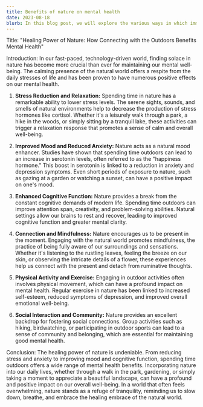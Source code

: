 ```yaml
---
title: Benefits of nature on mental health
date: 2023-08-18
blurb: In this blog post, we will explore the various ways in which immersing ourselves in nature can bring about significant benefits for our mental well-being.
---
```


Title: "Healing Power of Nature: How Connecting with the Outdoors Benefits Mental Health"

Introduction:
In our fast-paced, technology-driven world, finding solace in nature has become more crucial than ever for maintaining our mental well-being. The calming presence of the natural world offers a respite from the daily stresses of life and has been proven to have numerous positive effects on our mental health.

1. **Stress Reduction and Relaxation:**
   Spending time in nature has a remarkable ability to lower stress levels. The serene sights, sounds, and smells of natural environments help to decrease the production of stress hormones like cortisol. Whether it's a leisurely walk through a park, a hike in the woods, or simply sitting by a tranquil lake, these activities can trigger a relaxation response that promotes a sense of calm and overall well-being.

2. **Improved Mood and Reduced Anxiety:**
   Nature acts as a natural mood enhancer. Studies have shown that spending time outdoors can lead to an increase in serotonin levels, often referred to as the "happiness hormone." This boost in serotonin is linked to a reduction in anxiety and depression symptoms. Even short periods of exposure to nature, such as gazing at a garden or watching a sunset, can have a positive impact on one's mood.

3. **Enhanced Cognitive Function:**
   Nature provides a break from the constant cognitive demands of modern life. Spending time outdoors can improve attention span, creativity, and problem-solving abilities. Natural settings allow our brains to rest and recover, leading to improved cognitive function and greater mental clarity.

4. **Connection and Mindfulness:**
   Nature encourages us to be present in the moment. Engaging with the natural world promotes mindfulness, the practice of being fully aware of our surroundings and sensations. Whether it's listening to the rustling leaves, feeling the breeze on our skin, or observing the intricate details of a flower, these experiences help us connect with the present and detach from ruminative thoughts.

5. **Physical Activity and Exercise:**
   Engaging in outdoor activities often involves physical movement, which can have a profound impact on mental health. Regular exercise in nature has been linked to increased self-esteem, reduced symptoms of depression, and improved overall emotional well-being.

6. **Social Interaction and Community:**
   Nature provides an excellent backdrop for fostering social connections. Group activities such as hiking, birdwatching, or participating in outdoor sports can lead to a sense of community and belonging, which are essential for maintaining good mental health.

Conclusion:
The healing power of nature is undeniable. From reducing stress and anxiety to improving mood and cognitive function, spending time outdoors offers a wide range of mental health benefits. Incorporating nature into our daily lives, whether through a walk in the park, gardening, or simply taking a moment to appreciate a beautiful landscape, can have a profound and positive impact on our overall well-being. In a world that often feels overwhelming, nature stands as a refuge of tranquility, reminding us to slow down, breathe, and embrace the healing embrace of the natural world.
